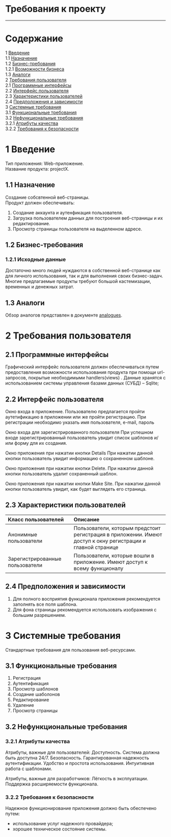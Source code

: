 # Требования к проекту
---

# Содержание
1 [Введение](#intro)  
1.1 [Назначение](#appointment)  
1.2 [Бизнес-требования](#business_requirements)  
1.2.1 [Возможности бизнеса](#business_opportunities)  
1.3 [Аналоги](#analogues)\
2 [Требования пользователя](#user_requirements)  
2.1 [Программные интерфейсы](#software_interfaces)  
2.2 [Интерфейс пользователя](#user_interface)  
2.3 [Характеристики пользователей](#user_specifications)  
2.4 [Предположения и зависимости](#assumptions_and_dependencies)  
3 [Системные требования](#system_requirements)  
3.1 [Функциональные требования](#functional_requirements)  
3.2 [Нефункциональные требования](#non-functional_requirements)  
3.2.1 [Атрибуты качества](#quality_attributes)  
3.2.2 [Требования к безопасности](#security_requirements)


<a name="intro"/>

# 1 Введение

Тип приложения: Web-приложение.  
Название продукта: projectX.

<a name="appointment"/>

## 1.1 Назначение
Создание собсвтенной веб-страницы.  
Продукт должен обеспечивать:  
1) Создание аккаунта и аутенфикация пользователя.
2) Загрузка пользователем данных для построения веб-страницы и их редактирование. 
3) Просмотр страницы пользователя на выделенном адресе.

<a name="business_requirements"/>

## 1.2 Бизнес-требования

<a name="business_opportunities"/>

### 1.2.1 Исходные данные
Достаточно много людей нуждаются в собственной веб-странице как для личного использования, 
так и для выполнения своих бизнес-задач. Многие предлагаемые продукты требуют большой кастемизации,
временных и денежных затрат. 

<a name="analogues"/>

## 1.3 Аналоги
Обзор аналогов представлен в документе [analogues](https://github.com/1wq2/projectX/blob/master/Documents/analogues.md).

<a name="user_requirements"/>

# 2 Требования пользователя

<a name="software_interfaces"/>

## 2.1 Программные интерфейсы

Графический интерфейс пользователя должен обеспечиваться путем предоставления возможности использования продукта при помощи url-запросов, покрытые необходимыми handlers(views) .
Данные хранятся с использованием системы управления базами данных (СУБД) – Sqlite;

<a name="user_interface"/>

## 2.2 Интерфейс пользователя
 
Окно входа в приложение.
Пользователю предлагается пройти аутетификацию в приложении или же пройти регистрацию.
При регистрации необходимо указать имя пользователя, e-mail, пароль

Окно входа для зарегистрированного пользователя
При успешном входе зарегистрированный пользователь увидит список шаблонов и/или форму для их создания.

Окно приложения при нажатии кнопки Details
При нажатии данной кнопки пользователь увидит информацию о сохраненном шаблоне.

Окно приложения при нажатии кнопки Delete.
При нажатии данной кнопки пользователь удалит сохраненный шаблон.

Окно приложения при нажатии кнопки Make Site.
При нажатии данной кнопки пользователь увидит, как будет выглядеть его страница.

<a name="user_specifications"/>

## 2.3 Характеристики пользователей


| Класс пользователей | Описание |
|:---|:---|
| Анонимные пользователи | Пользователи, которым предстоит регистрация в приложении. Имеют доступ к окну регистрации и главной странице |
| Зарегистрированные пользователи | Пользователи, которые вошли в приложение. Имеют доступ к всему функционалу |


<a name="assumptions_and_dependencies"/>

## 2.4 Предположения и зависимости
  
1. Для полного восприятия функционала приложения рекомендуется заполнять все поля шаблона.  
2. Для фона страницы рекомендуется использовать изображения с большим разрешением.

<a name="system_requirements"/>

# 3 Системные требования
Стандартные требования для пользования веб-ресурсами.

<a name="functional_requirements"/>

## 3.1 Функциональные требования
1. Регистрация
2. Аутентификация
3. Просмотр шаблонов
4. Создание шаболонов
5. Редактирование
6. Удаление
7. Просмотр страницы

<a name="non-functional_requirements"/>

## 3.2 Нефункциональные требования

<a name="quality_attributes"/>

### 3.2.1 Атрибуты качества
Атрибуты, важные для пользователей:
Доступность. Система должна быть доступна 24/7.
Безопасность. Гарантированная надежность аутентификации.
Удобство и простота использования. Интуитивная работа с шаблонами.

Атрибуты, важные для разработчиков:
Лёгкость в эксплуатации. Поддержка расширяемости функционала.

<a name="security_requirements"/>

### 3.2.2 Требования к безопасности
Надежное функционирование приложения должно быть обеспечено путем:
- использование услуг надежного провайдера;
- хорошее техническое состояние системы.

